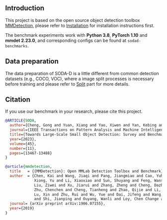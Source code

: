 ## Introduction

This project is based on the open source object detection toolbox [MMDetection](https://github.com/open-mmlab/mmdetection), please refer to [Installation](docs/en/get_started.md/#Installation) for installation instructions first.

The benchmark experiments work with **Python 3.8**, **PyTorch 1.10** and **mmdet 2.23.0**, and corresponding configs can be found at `sodad-benchmarks`.

## Data preparation
The data preparation of SODA-D is a little different from common detection datasets (e.g., COCO, VOC), where a image split processes is necessary before training and please refer to [Split](https://github.com/shaunyuan22/SODA-mmdetection/tree/master/tools/img_split) part for more details.

## Citation

If you use our benchmark in your research, please cite this project.


```bibtex
@ARTICLE{SODA,
  author={Cheng, Gong and Yuan, Xiang and Yao, Xiwen and Yan, Kebing and Zeng, Qinghua and Xie, Xingxing and Han, Junwei},
  journal={IEEE Transactions on Pattern Analysis and Machine Intelligence}, 
  title={Towards Large-Scale Small Object Detection: Survey and Benchmarks}, 
  year={2023},
  volume={45},
  number={11},
  pages={13467-13488}
}
```

```bibtex
@article{mmdetection,
  title   = {{MMDetection}: Open MMLab Detection Toolbox and Benchmark},
  author  = {Chen, Kai and Wang, Jiaqi and Pang, Jiangmiao and Cao, Yuhang and
             Xiong, Yu and Li, Xiaoxiao and Sun, Shuyang and Feng, Wansen and
             Liu, Ziwei and Xu, Jiarui and Zhang, Zheng and Cheng, Dazhi and
             Zhu, Chenchen and Cheng, Tianheng and Zhao, Qijie and Li, Buyu and
             Lu, Xin and Zhu, Rui and Wu, Yue and Dai, Jifeng and Wang, Jingdong
             and Shi, Jianping and Ouyang, Wanli and Loy, Chen Change and Lin, Dahua},
  journal= {arXiv preprint arXiv:1906.07155},
  year={2019}
}
```
